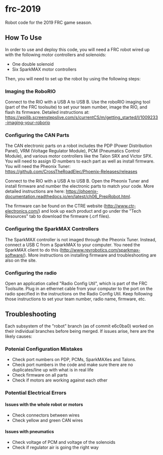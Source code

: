 # frc-2019
Robot code for the 2019 FRC game season.


## How To Use
In order to use and deploy this code, you will need a FRC robot wired up with the following motor controllers and solenoids:
- One double solenoid
- Six SparkMAX motor controllers

Then, you will need to set up the robot by using the following steps:


### Imaging the RoboRIO
Connect to the RIO with a USB A to USB B. Use the roboRIO imaging tool (part of the FRC toolsuite) to set your team number, image the RIO, and flash its firmware. Detailed instructions at: https://wpilib.screenstepslive.com/s/currentCS/m/getting_started/l/1009233-imaging-your-roborio


### Configuring the CAN Parts
The CAN electronic parts on a robot includes the PDP (Power Distribution Panel), VRM (Voltage Regulator Module), PCM (Pneumatics Control Module), and various motor controllers like the Talon SRX and Victor SPX. You will need to assign ID numbers to each part as well as install firmware. You will need the Pheonix Tuner: https://github.com/CrossTheRoadElec/Phoenix-Releases/releases

Connect to the RIO with a USB A to USB B. Open the Pheonix Tuner and install firmware and number the electronic parts to match your code. More detailed instructions are here: https://phoenix-documentation.readthedocs.io/en/latest/ch06_PrepRobot.html. 

The firmware can be found on the CTRE website (http://www.ctr-electronics.com/) and look up each product and go under the "Tech Resources" tab to download the firmware (.crf files). 


### Configuring the SparkMAX Controllers
The SparkMAX controller is not imaged through the Pheonix Tuner. Instead, connect a USB C from a SparkMAX to your computer. You need the SparkMAX client to do this (http://www.revrobotics.com/sparkmax-software/). More instructions on installing firmware and troubleshooting are also on the site.


### Configuring the radio
Open an application called "Radio Config Util", which is part of the FRC Toolsuite. Plug in an ethernet cable from your computer to the port on the radio specified in the instructions on the Radio Config Util. Keep following those instructions to set your team number, radio name, firmware, etc. 


## Troubleshooting
Each subsystem of the "robot" branch (as of commit e6c0ba0) worked on their individual branches before being merged. If issues arise, here are the likely causes:


### Potenial Configuration Mistakes
- Check port numbers on PDP, PCMs, SparkMAXes and Talons.
- Check port numbers in the code and make sure there are no duplicates/line up with what is in real life
- Check firmware on all parts
- Check if motors are working against each other


### Potential Electrical Errors

#### Issues with the whole robot or motors
- Check connectors between wires
- Check yellow and green CAN wires

#### Issues with pneumatics
- Check voltage of PCM and voltage of the solenoids
- Check if regulator air is going the right way

